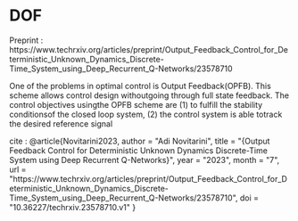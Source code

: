 # DOF 
<p>Preprint : https://www.techrxiv.org/articles/preprint/Output_Feedback_Control_for_Deterministic_Unknown_Dynamics_Discrete-Time_System_using_Deep_Recurrent_Q-Networks/23578710 </p>
<p>One of the problems in optimal control is Output Feedback(OPFB).  This  scheme  allows  control  design  withoutgoing through full state feedback. The control objectives usingthe  OPFB  scheme  are  (1)  to  fulfill  the  stability  conditionsof  the  closed  loop  system,  (2)  the  control  system  is  able  totrack  the  desired  reference  signal</p>
cite : 
@article{Novitarini2023,
author = "Adi Novitarini",
title = "{Output Feedback Control for Deterministic Unknown Dynamics Discrete-Time System using Deep Recurrent Q-Networks}",
year = "2023",
month = "7",
url = "https://www.techrxiv.org/articles/preprint/Output_Feedback_Control_for_Deterministic_Unknown_Dynamics_Discrete-Time_System_using_Deep_Recurrent_Q-Networks/23578710",
doi = "10.36227/techrxiv.23578710.v1"
}
